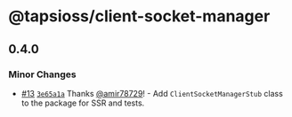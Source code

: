 # @tapsioss/client-socket-manager

## 0.4.0
### Minor Changes



- [#13](https://github.com/Tap30/client-socket-manager/pull/13) [`3e65a1a`](https://github.com/Tap30/client-socket-manager/commit/3e65a1aa25397fbace87876ea33f6dd10f8b9cae) Thanks [@amir78729](https://github.com/amir78729)! - Add `ClientSocketManagerStub` class to the package for SSR and tests.
